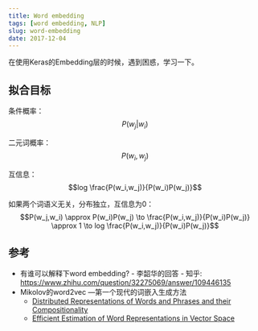 ```yaml
---
title: Word embedding
tags: [word embedding, NLP]
slug: word-embedding
date: 2017-12-04
---
```


在使用Keras的Embedding层的时候，遇到困惑，学习一下。

<!--more-->

## 拟合目标

条件概率：
$$P(w_j|w_i)$$

二元词概率：
$$P(w_i, w_j)$$

互信息：
$$log \frac{P(w_i,w_j)}{P(w_i)P(w_j)}$$

如果两个词语义无关，分布独立，互信息为0：
$$P(w_j,w_i) \approx P(w_i)P(w_j) \to \frac{P(w_i,w_j)}{P(w_i)P(w_j)} \approx 1 \to log \frac{P(w_i,w_j)}{P(w_i)P(w_j)}$$


## 参考

- 有谁可以解释下word embedding? - 李韶华的回答 - 知乎: https://www.zhihu.com/question/32275069/answer/109446135
- Mikolov的word2vec —第一个现代的词嵌入生成方法
	- [Distributed Representations of Words and Phrases and their Compositionality](http://papers.nips.cc/paper/5021-distributed-representations-of-words-and-phrases-and-their-compositionality.pdf)
	- [Efficient Estimation of Word Representations in Vector Space](https://arxiv.org/pdf/1301.3781.pdf)
